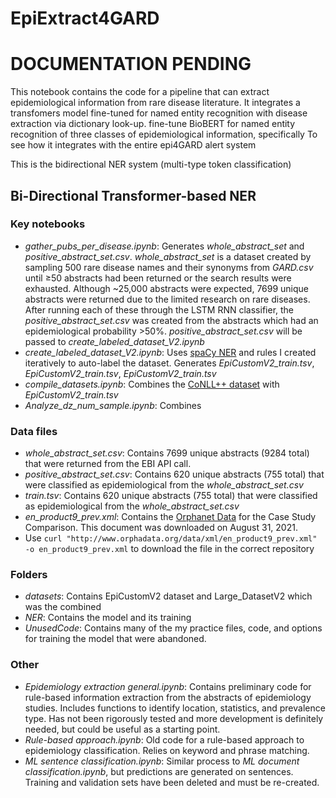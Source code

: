 # EpiExtract4GARD
# DOCUMENTATION PENDING

This notebook contains the code for a pipeline that can extract epidemiological information from rare disease literature. It integrates a transfomers model fine-tuned for named entity recognition with disease extraction via dictionary look-up. 
fine-tune BioBERT for named entity recognition of three classes of epidemiological information, specifically 
To see how it integrates with the entire epi4GARD alert system 


This is the bidirectional NER system (multi-type token classification)
## Bi-Directional Transformer-based NER
### Key notebooks
- *gather_pubs_per_disease.ipynb*: Generates *whole_abstract_set* and *positive_abstract_set.csv*. *whole_abstract_set* is a dataset created by sampling 500 rare disease names and their synonyms from *GARD.csv* until &ge;50 abstracts had been returned or the search results were exhausted. Although ~25,000 abstracts were expected, 7699 unique abstracts were returned due to the limited research on rare diseases. After running each of these through the LSTM RNN classifier, the *positive_abstract_set.csv* was created from the abstracts which had an epidemiological probability >50%. *positive_abstract_set.csv* will be passed to *create_labeled_dataset_V2.ipynb*
- *create_labeled_dataset_V2.ipynb*: Uses [spaCy NER](https://spacy.io/usage/linguistic-features#named-entities) and rules I created iteratively to auto-label the dataset. Generates *EpiCustomV2_train.tsv*, *EpiCustomV2_train.tsv*, *EpiCustomV2_train.tsv* 
- *compile_datasets.ipynb*: Combines the [CoNLL++ dataset](https://github.com/huggingface/datasets/tree/master/datasets/conllpp) with *EpiCustomV2_train.tsv*
- *Analyze_dz_num_sample.ipynb*: Combines

### Data files
- *whole_abstract_set.csv*: Contains 7699 unique abstracts (9284 total) that were returned from the EBI API call.
- *positive_abstract_set.csv*: Contains 620 unique abstracts (755 total) that were classified as epidemiological from the *whole_abstract_set.csv*
- *train.tsv*: Contains 620 unique abstracts (755 total) that were classified as epidemiological from the *whole_abstract_set.csv*
- *en_product9_prev.xml*: Contains the [Orphanet Data](http://www.orphadata.org/cgi-bin/epidemio.html) for the Case Study Comparison. This document was downloaded on August 31, 2021. 
- Use ```curl "http://www.orphadata.org/data/xml/en_product9_prev.xml" -o en_product9_prev.xml``` to download the file in the correct repository
### Folders
- *datasets*: Contains EpiCustomV2 dataset and Large_DatasetV2 which was the combined 
- *NER*: Contains the model and its training
- *UnusedCode*: Contains many of the my practice files, code, and options for training the model that were abandoned.

### Other
- *Epidemiology extraction general.ipynb*: Contains preliminary code for rule-based information extraction from the abstracts of epidemiology studies. Includes functions to identify location, statistics, and prevalence type. Has not been rigorously tested and more development is definitely needed, but could be useful as a starting point.
- *Rule-based approach.ipynb*: Old code for a rule-based approach to epidemiology classification. Relies on keyword and phrase matching.
- *ML sentence classification.ipynb*: Similar process to *ML document classification.ipynb*, but predictions are generated on sentences. Training and validation sets have been deleted and must be re-created.
